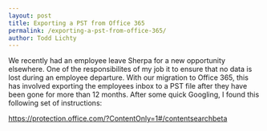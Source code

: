 ```yaml
---
layout: post
title: Exporting a PST from Office 365
permalink: /exporting-a-pst-from-office-365/
author: Todd Lichty
---
```

<!--kg-card-begin: markdown--><p>We recently had an employee leave Sherpa for a new opportunity elsewhere. One of the responsibilites of my job it to ensure that no data is lost during an employee departure. With our migration to Office 365, this has involved exporting the employees inbox to a PST file after they have been gone for more than 12 months. After some quick Googling, I found this following set of instructions:</p>
<p><a href="https://protection.office.com/?ContentOnly=1#/contentsearchbeta">https://protection.office.com/?ContentOnly=1#/contentsearchbeta</a></p>
<!--kg-card-end: markdown-->